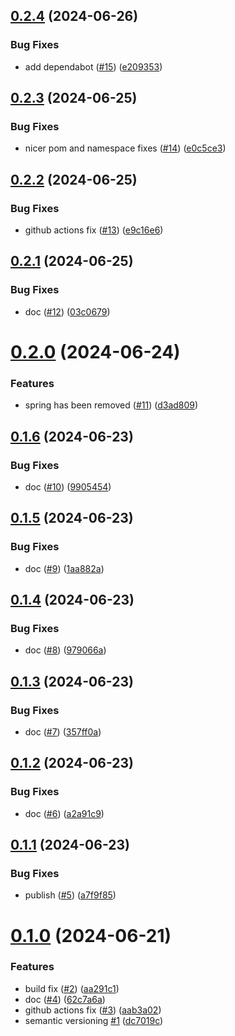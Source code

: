 ## [0.2.4](https://github.com/Andras-Csanyi/bean-validation-extensions/compare/0.2.3...0.2.4) (2024-06-26)


### Bug Fixes

* add dependabot ([#15](https://github.com/Andras-Csanyi/bean-validation-extensions/issues/15)) ([e209353](https://github.com/Andras-Csanyi/bean-validation-extensions/commit/e2093531687b9aad4226db554398b670490288a9))

## [0.2.3](https://github.com/Andras-Csanyi/bean-validation-extensions/compare/0.2.2...0.2.3) (2024-06-25)


### Bug Fixes

* nicer pom and namespace fixes ([#14](https://github.com/Andras-Csanyi/bean-validation-extensions/issues/14)) ([e0c5ce3](https://github.com/Andras-Csanyi/bean-validation-extensions/commit/e0c5ce3fdacb4e82810887101815fc8384b42d26))

## [0.2.2](https://github.com/Andras-Csanyi/bean-validation-extensions/compare/0.2.1...0.2.2) (2024-06-25)


### Bug Fixes

* github actions fix ([#13](https://github.com/Andras-Csanyi/bean-validation-extensions/issues/13)) ([e9c16e6](https://github.com/Andras-Csanyi/bean-validation-extensions/commit/e9c16e6ca60bac4267cb43c93da0651912c468f3))

## [0.2.1](https://github.com/Andras-Csanyi/bean-validation-extensions/compare/0.2.0...0.2.1) (2024-06-25)


### Bug Fixes

* doc ([#12](https://github.com/Andras-Csanyi/bean-validation-extensions/issues/12)) ([03c0679](https://github.com/Andras-Csanyi/bean-validation-extensions/commit/03c067924fdb57f292585dda98c7a64fedb5f58f))

# [0.2.0](https://github.com/Andras-Csanyi/bean-validation-extensions/compare/0.1.6...0.2.0) (2024-06-24)


### Features

* spring has been removed ([#11](https://github.com/Andras-Csanyi/bean-validation-extensions/issues/11)) ([d3ad809](https://github.com/Andras-Csanyi/bean-validation-extensions/commit/d3ad809d01d1517f5a924f78f149d6d779f279f3))

## [0.1.6](https://github.com/Andras-Csanyi/bean-validation-extensions/compare/0.1.5...0.1.6) (2024-06-23)


### Bug Fixes

* doc ([#10](https://github.com/Andras-Csanyi/bean-validation-extensions/issues/10)) ([9905454](https://github.com/Andras-Csanyi/bean-validation-extensions/commit/9905454d7a50bf7bbaf1d6b0ff3e8490f58cf2d8))

## [0.1.5](https://github.com/Andras-Csanyi/bean-validation-extensions/compare/0.1.4...0.1.5) (2024-06-23)


### Bug Fixes

* doc ([#9](https://github.com/Andras-Csanyi/bean-validation-extensions/issues/9)) ([1aa882a](https://github.com/Andras-Csanyi/bean-validation-extensions/commit/1aa882abf290e9aea1b99e03098421880d15b145))

## [0.1.4](https://github.com/Andras-Csanyi/bean-validation-extensions/compare/0.1.3...0.1.4) (2024-06-23)


### Bug Fixes

* doc ([#8](https://github.com/Andras-Csanyi/bean-validation-extensions/issues/8)) ([979066a](https://github.com/Andras-Csanyi/bean-validation-extensions/commit/979066ac4c5567def3acb7c08350ac13d737bac1))

## [0.1.3](https://github.com/Andras-Csanyi/bean-validation-extensions/compare/0.1.2...0.1.3) (2024-06-23)


### Bug Fixes

* doc ([#7](https://github.com/Andras-Csanyi/bean-validation-extensions/issues/7)) ([357ff0a](https://github.com/Andras-Csanyi/bean-validation-extensions/commit/357ff0ac22b288b98c3139428316210315442cf0))

## [0.1.2](https://github.com/Andras-Csanyi/bean-validation-extensions/compare/0.1.1...0.1.2) (2024-06-23)


### Bug Fixes

* doc ([#6](https://github.com/Andras-Csanyi/bean-validation-extensions/issues/6)) ([a2a91c9](https://github.com/Andras-Csanyi/bean-validation-extensions/commit/a2a91c9b3a6d89fb703d5b29b9aeb5bfcb9fb35d))

## [0.1.1](https://github.com/Andras-Csanyi/bean-validation-extensions/compare/0.1.0...0.1.1) (2024-06-23)


### Bug Fixes

* publish ([#5](https://github.com/Andras-Csanyi/bean-validation-extensions/issues/5)) ([a7f9f85](https://github.com/Andras-Csanyi/bean-validation-extensions/commit/a7f9f85518b507a348eb83948665ab993c1d0abe))

# [0.1.0](https://github.com/Andras-Csanyi/bean-validator-extensions/compare/0.0.0...0.1.0) (2024-06-21)


### Features

* build fix ([#2](https://github.com/Andras-Csanyi/bean-validator-extensions/issues/2)) ([aa291c1](https://github.com/Andras-Csanyi/bean-validator-extensions/commit/aa291c13dec1e8e3cf1fa92af6b5e62d93cfc4c2))
* doc ([#4](https://github.com/Andras-Csanyi/bean-validator-extensions/issues/4)) ([62c7a6a](https://github.com/Andras-Csanyi/bean-validator-extensions/commit/62c7a6ab9d32864c632cf068b99c277112e2f7a6))
* github actions fix ([#3](https://github.com/Andras-Csanyi/bean-validator-extensions/issues/3)) ([aab3a02](https://github.com/Andras-Csanyi/bean-validator-extensions/commit/aab3a0225ad0c47a8d50da4adfe21f3086fc6709))
* semantic versioning [#1](https://github.com/Andras-Csanyi/bean-validator-extensions/issues/1) ([dc7019c](https://github.com/Andras-Csanyi/bean-validator-extensions/commit/dc7019cf8165fbe3a56d77611b8ef2d3f3c3eba1))

